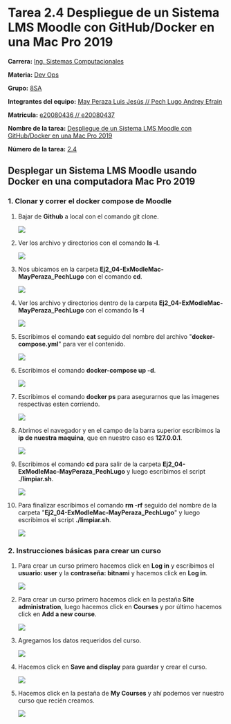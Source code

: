 # **Tarea 2.4 Despliegue de un Sistema LMS Moodle con GitHub/Docker en una Mac Pro 2019**

**Carrera:** <u>Ing. Sistemas Computacionales</u> 

**Materia:** <u>Dev Ops</u> 

**Grupo:** <u>8SA</u> 

**Integrantes del equipo:** <u>May Peraza Luis Jesús // Pech Lugo Andrey Efrain</u>  

**Matricula:** <u>e20080436 // e20080437</u> 

**Nombre de la tarea:** <u>Despliegue de un Sistema LMS Moodle con GitHub/Docker en una Mac Pro 2019</u> 

**Número de la tarea:** <u>2.4</u>

## Desplegar un Sistema LMS Moodle usando Docker en una computadora Mac Pro  2019

### 1. Clonar y correr el docker compose de Moodle

1. Bajar de **Github** a local con el comando git clone.

    ![](imgs/img1.jpeg)
   

2.	Ver los archivo y directorios con el comando **ls -l**.

    ![](imgs/img2.jpeg)
  	

3. Nos ubicamos en la carpeta **Ej2_04-ExModleMac-MayPeraza_PechLugo** con el comando **cd**.

    ![](imgs/img3.jpeg)
   

4. Ver los archivo y directorios dentro de la carpeta **Ej2_04-ExModleMac-MayPeraza_PechLugo** con el comando **ls -l**

    ![](imgs/img4.jpeg)
   

5. Escribimos el comando **cat** seguido del nombre del archivo "**docker-compose.yml**" para ver el contenido.

    ![](imgs/img5.jpeg)


6. Escribimos el comando **docker-compose up -d**.

    ![](imgs/img6.jpeg)


7. Escribimos el comando **docker ps** para asegurarnos que las imagenes respectivas esten corriendo.

    ![](imgs/img7.jpeg)


8. Abrimos el navegador y en el campo de la barra superior escribimos la **ip de nuestra maquina**, que en nuestro caso es **127.0.0.1**.

    ![](imgs/img8.jpeg)
  

9. Escribimos el comando **cd** para salir de la carpeta **Ej2_04-ExModleMac-MayPeraza_PechLugo** y luego escribimos el script **./limpiar.sh**.

    ![](imgs/img9.jpeg)

10. Para finalizar escribimos el comando **rm -rf** seguido del nombre de la carpeta "**Ej2_04-ExModleMac-MayPeraza_PechLugo**" y luego escribimos el script **./limpiar.sh**.

    ![](imgs/img10.jpeg)
   

### 2. Instrucciones básicas para crear un curso

1. Para crear un curso primero hacemos click en **Log in** y escribimos el **usuario: user** y la **contraseña: bitnami** y hacemos click en **Log in**.

    ![](imgs/img11.png)


2. Para crear un curso primero hacemos click en la pestaña **Site administration**, luego hacemos click en **Courses** y por último hacemos click en **Add a new course**.

    ![](imgs/img12.png)
   

3.	Agregamos los datos requeridos del curso.

    ![](imgs/img13.png)
  	

4.	Hacemos click en **Save and display** para guardar y crear el curso.

    ![](imgs/img14.png)
  	
  	
5.	Hacemos click en la pestaña de **My Courses** y ahí podemos ver nuestro curso que recién creamos.

    ![](imgs/img15.png)
  	

